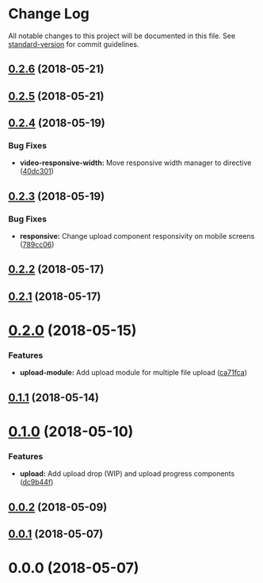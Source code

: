 # Change Log

All notable changes to this project will be documented in this file. See [standard-version](https://github.com/conventional-changelog/standard-version) for commit guidelines.

<a name="0.2.6"></a>
## [0.2.6](https://gitlab.com/sapir-optimizations/blue-stream/blue-stream-client/compare/v0.2.5...v0.2.6) (2018-05-21)



<a name="0.2.5"></a>
## [0.2.5](https://gitlab.com/sapir-optimizations/blue-stream/blue-stream-client/compare/v0.2.4...v0.2.5) (2018-05-21)



<a name="0.2.4"></a>
## [0.2.4](https://gitlab.com/sapir-optimizations/blue-stream/blue-stream-client/compare/v0.2.3...v0.2.4) (2018-05-19)


### Bug Fixes

* **video-responsive-width:** Move responsive width manager to directive ([40dc301](https://gitlab.com/sapir-optimizations/blue-stream/blue-stream-client/commit/40dc301))



<a name="0.2.3"></a>
## [0.2.3](https://gitlab.com/sapir-optimizations/blue-stream/blue-stream-client/compare/v0.2.2...v0.2.3) (2018-05-19)


### Bug Fixes

* **responsive:** Change upload component responsivity on mobile screens ([789cc06](https://gitlab.com/sapir-optimizations/blue-stream/blue-stream-client/commit/789cc06))



<a name="0.2.2"></a>
## [0.2.2](https://gitlab.com/sapir-optimizations/blue-stream/blue-stream-client/compare/v0.2.1...v0.2.2) (2018-05-17)



<a name="0.2.1"></a>
## [0.2.1](https://gitlab.com/sapir-optimizations/blue-stream/blue-stream-client/compare/v0.2.0...v0.2.1) (2018-05-17)



<a name="0.2.0"></a>
# [0.2.0](https://gitlab.com/sapir-optimizations/blue-stream/blue-stream-client/compare/v0.1.1...v0.2.0) (2018-05-15)


### Features

* **upload-module:** Add upload module for multiple file upload ([ca71fca](https://gitlab.com/sapir-optimizations/blue-stream/blue-stream-client/commit/ca71fca))



<a name="0.1.1"></a>
## [0.1.1](https://gitlab.com/sapir-optimizations/blue-stream/blue-stream-client/compare/v0.1.0...v0.1.1) (2018-05-14)



<a name="0.1.0"></a>
# [0.1.0](https://gitlab.com/sapir-optimizations/blue-stream/blue-stream-client/compare/v0.0.2...v0.1.0) (2018-05-10)


### Features

* **upload:** Add upload drop (WIP) and upload progress components ([dc9b44f](https://gitlab.com/sapir-optimizations/blue-stream/blue-stream-client/commit/dc9b44f))



<a name="0.0.2"></a>
## [0.0.2](https://gitlab.com/sapir-optimizations/blue-stream/blue-stream-client/compare/v0.0.1...v0.0.2) (2018-05-09)



<a name="0.0.1"></a>
## [0.0.1](https://gitlab.com/sapir-optimizations/blue-stream/blue-stream-client/compare/v0.0.0...v0.0.1) (2018-05-07)



<a name="0.0.0"></a>
# 0.0.0 (2018-05-07)
